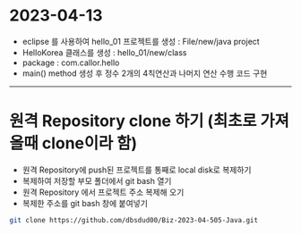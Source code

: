 # 2023-04-13

- eclipse 를 사용하여 hello_01 프로젝트를 생성 : File/new/java project
- HelloKorea 클래스를 생성 : hello_01/new/class
- package : com.callor.hello    
- main() method 생성 후 정수 2개의 4칙연산과 나머지 연산 수행 코드 구현

***

# 원격 Repository clone 하기 (최초로 가져올때 clone이라 함)

- 원격 Repository에 push된 프로젝트를 통째로 local disk로 복제하기
- 복제하여 저장할 부모 폴더에서 git bash 열기
- 원격 Repository 에서 프로젝트 주소 복제해 오기
- 복제한 주소를 git bash 창에 붙여넣기
```bash
git clone https://github.com/dbsdud00/Biz-2023-04-505-Java.git
```
